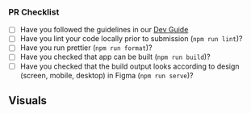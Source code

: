 ### PR Checklist

* [ ] Have you followed the guidelines in our [Dev Guide](../#readme)
* [ ] Have you lint your code locally prior to submission (`npm run lint`)?
* [ ] Have you run prettier (`npm run format`)?
* [ ] Have you checked that app can be built (`npm run build`)?
* [ ] Have you checked that the build output looks according to design (screen, mobile, desktop) in Figma (`npm run serve`)?

## Visuals

<!-- OPTIONAL
  Provide the visual proof (screenshot/gif/video) of your work
-->
